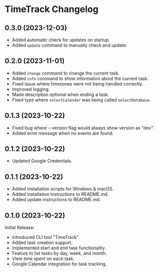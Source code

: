# TimeTrack Changelog

## 0.3.0 (2023-12-03)

-   Added automatic check for updates on startup.
-   Added `update` command to manually check and update.

## 0.2.0 (2023-11-01)

-   Added `change` command to change the current task.
-   Added `info` command to show information about the current task.
-   Fixed issue where timezones were not being handled correctly.
-   Improved logging.
-   Made description optional when ending a task.
-   Fixed type where `selectCalendar` was being called `selectDatabase`.

## 0.1.3 (2023-10-22)

-   Fixed bug where --version flag would always show version as "dev".
-   Added error message when no events are found.

## 0.1.2 (2023-10-22)

-   Updated Google Credentials.

## 0.1.1 (2023-10-22)

-   Added installation scripts for Windows & macOS.
-   Added installation instructions to README.md.
-   Added update instructions to README.md.

## 0.1.0 (2023-10-22)

Initial Release:

-   Introduced CLI tool "TimeTrack".
-   Added task creation support.
-   Implemented start and end task functionality.
-   Feature to list tasks by day, week, and month.
-   View time spent on each task.
-   Google Calendar integration for task tracking.
